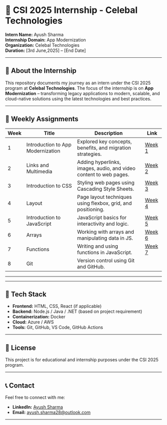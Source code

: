 # 🚀 CSI 2025 Internship - Celebal Technologies

**Intern Name:** Ayush Sharma  
**Internship Domain:** App Modernization  
**Organization:** Celebal Technologies  
**Duration:** [3rd June,2025] – [End Date]  

---

## 🧩 About the Internship

This repository documents my journey as an intern under the CSI 2025 program at **Celebal Technologies**. The focus of the internship is on **App Modernization** – transforming legacy applications to modern, scalable, and cloud-native solutions using the latest technologies and best practices.

---

## 📌 Weekly Assignments

| Week | Title | Description | Link |
|------|-------|-------------|------|
| 1 | Introduction to App Modernization | Explored key concepts, benefits, and migration strategies. | [Week 1](https://github.com/Ayush-code28/Celebal-CSI-2025/blob/main/Assignment%201) |
| 2    | Links and Multimedia          | Adding hyperlinks, images, audio, and video content to web pages. | [Week 2](./Week-2) |
| 3    | Introduction to CSS           | Styling web pages using Cascading Style Sheets.                    | [Week 3](./Week-3) |
| 4    | Layout                        | Page layout techniques using flexbox, grid, and positioning.       | [Week 4](./Week-4) |
| 5    | Introduction to JavaScript    | JavaScript basics for interactivity and logic.                     | [Week 5](./Week-5) |
| 6    | Arrays                        | Working with arrays and manipulating data in JS.                   | [Week 6](./Week-6) |
| 7    | Functions                     | Writing and using functions in JavaScript.                         | [Week 7](./Week-7) |
| 8    | Git                           | Version control using Git and GitHub.   
---

---

## 📎 Tech Stack

- **Frontend:** HTML, CSS, React (if applicable)  
- **Backend:** Node.js / Java / .NET (based on project requirement)  
- **Containerization:** Docker  
- **Cloud:** Azure / AWS  
- **Tools:** Git, GitHub, VS Code, GitHub Actions

---

## 📃 License

This project is for educational and internship purposes under the CSI 2025 program.

---

## 📞 Contact

Feel free to connect with me:

- **LinkedIn:** [Ayush Sharma](https://www.linkedin.com/in/ayush-sharma-8a1354281/)
- **Email:** ayush.sharma28@outlook.com

---


